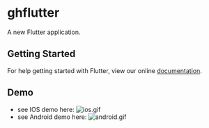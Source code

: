 # ghflutter

A new Flutter application.

## Getting Started

For help getting started with Flutter, view our online
[documentation](https://flutter.io/).

## Demo

- see IOS demo here:
![ios.gif](https://www.z4a.net/image/UIimVP)
- see Android demo here:
![android.gif](https://www.z4a.net/image/UIcz6h)
